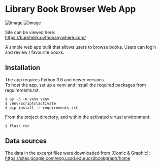 # Library Book Browser Web App
![image](https://github.com/wukelang/LibraryWebApp/assets/29995754/68a96a0b-7f0a-4352-aad8-38d24f8cfb21)
![image](https://github.com/wukelang/LibraryWebApp/assets/29995754/025547b9-1a51-488e-aae5-677991f4c6bd)

Site can be viewed here:  
https://burntmilk.pythonanywhere.com/

A simple web app built that allows users to browse books. Users can login and review / favourite books.

## Installation

The app requires Python 3.6 and newer versions.  
To host the app, set up a venv and install the required packages from requirements.txt.
```shell
$ py -3 -m venv venv
$ venv\Scripts\activate
$ pip install -r requirements.txt
```

From the project directory, and within the activated virtual environment:

````shell
$ flask run
```` 

## Data sources 

The data in the excerpt files were downloaded from (Comic & Graphic):
https://sites.google.com/eng.ucsd.edu/ucsdbookgraph/home
